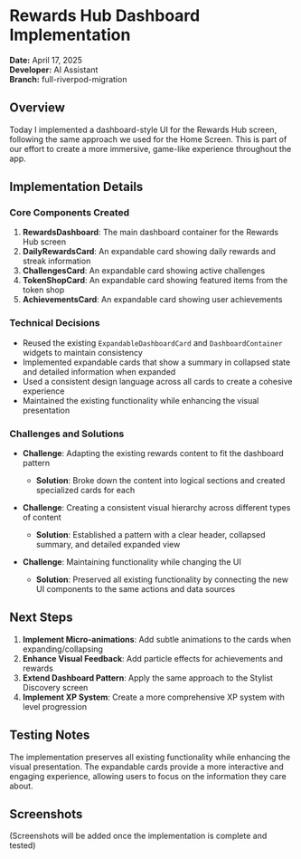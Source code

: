 # Rewards Hub Dashboard Implementation

**Date:** April 17, 2025  
**Developer:** AI Assistant  
**Branch:** full-riverpod-migration  

## Overview

Today I implemented a dashboard-style UI for the Rewards Hub screen, following the same approach we used for the Home Screen. This is part of our effort to create a more immersive, game-like experience throughout the app.

## Implementation Details

### Core Components Created

1. **RewardsDashboard**: The main dashboard container for the Rewards Hub screen
2. **DailyRewardsCard**: An expandable card showing daily rewards and streak information
3. **ChallengesCard**: An expandable card showing active challenges
4. **TokenShopCard**: An expandable card showing featured items from the token shop
5. **AchievementsCard**: An expandable card showing user achievements

### Technical Decisions

- Reused the existing `ExpandableDashboardCard` and `DashboardContainer` widgets to maintain consistency
- Implemented expandable cards that show a summary in collapsed state and detailed information when expanded
- Used a consistent design language across all cards to create a cohesive experience
- Maintained the existing functionality while enhancing the visual presentation

### Challenges and Solutions

- **Challenge**: Adapting the existing rewards content to fit the dashboard pattern
  - **Solution**: Broke down the content into logical sections and created specialized cards for each

- **Challenge**: Creating a consistent visual hierarchy across different types of content
  - **Solution**: Established a pattern with a clear header, collapsed summary, and detailed expanded view

- **Challenge**: Maintaining functionality while changing the UI
  - **Solution**: Preserved all existing functionality by connecting the new UI components to the same actions and data sources

## Next Steps

1. **Implement Micro-animations**: Add subtle animations to the cards when expanding/collapsing
2. **Enhance Visual Feedback**: Add particle effects for achievements and rewards
3. **Extend Dashboard Pattern**: Apply the same approach to the Stylist Discovery screen
4. **Implement XP System**: Create a more comprehensive XP system with level progression

## Testing Notes

The implementation preserves all existing functionality while enhancing the visual presentation. The expandable cards provide a more interactive and engaging experience, allowing users to focus on the information they care about.

## Screenshots

(Screenshots will be added once the implementation is complete and tested)
